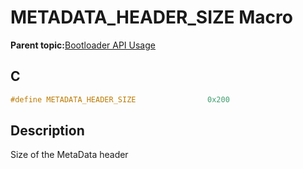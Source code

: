 # METADATA\_HEADER\_SIZE Macro

**Parent topic:**[Bootloader API Usage](GUID-9B3F465C-7297-4547-B7C6-3AAABEB7E261.md)

## C

```c
#define METADATA_HEADER_SIZE                0x200

```

## Description

Size of the MetaData header

